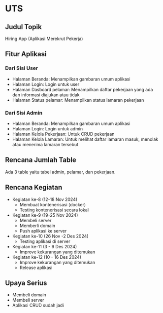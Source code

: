 # UTS

## Judul Topik

Hiring App (Aplikasi Merekrut Pekerja)

## Fitur Aplikasi

### Dari Sisi User

- Halaman Beranda: Menampilkan gambaran umum aplikasi
- Halaman Login: Login untuk user
- Halaman Dasboard pelamar: Menampilkan daftar pekerjaan yang ada dan informasi diajukan atau tidak
- Halaman Status pelamar: Menampilkan status lamaran pekerjaan

### Dari Sisi Admin

- Halaman Beranda: Menampilkan gambaran umum aplikasi
- Halaman Login: Login untuk admin
- Halaman Kelola Pekerjaan: Untuk CRUD pekerjaan
- Halaman Kelola Lamaran: Untuk melihat daftar lamaran masuk, menolak atau menerima lamaran tersebut

## Rencana Jumlah Table

Ada 3 table yaitu tabel admin, pelamar, dan pekerjaan.

## Rencana Kegiatan

- Kegiatan ke-8 (12-18 Nov 2024)
  - Membuat kontenerisasi (docker)
  - Testing kontenerisasi secara lokal
- Kegiatan ke-9 (19-25 Nov 2024)
  - Membeli server
  - Memberli domain
  - Push aplikasi ke server
- Kegiatan ke-10 (26 Nov -2 Des 2024)
  - Testing aplikasi di server
- Kegiatan ke-11 (3 - 9 Des 2024)
  - Improve kekurangan yang ditemukan
- Kegiatan ke-12 (10 - 16 Des 2024)
  - Improve kekurangan yang ditemukan
  - Release aplikasi

## Upaya Serius

- Membeli domain
- Membeli server
- Aplikasi CRUD sudah jadi
